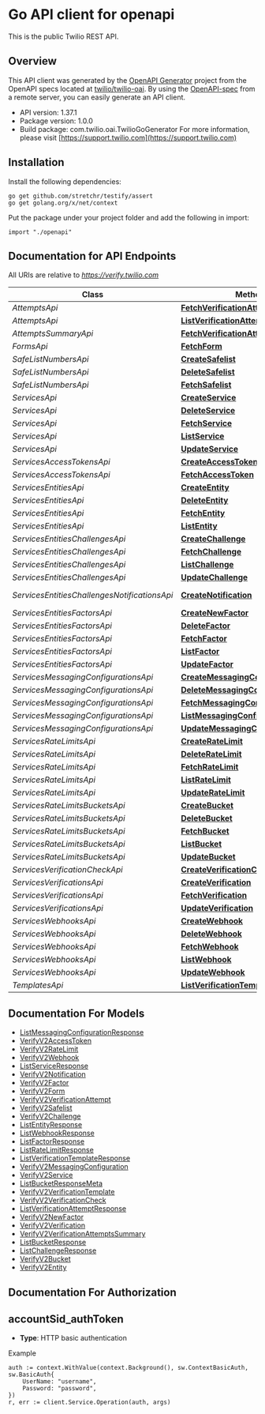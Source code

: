 # Go API client for openapi

This is the public Twilio REST API.

## Overview
This API client was generated by the [OpenAPI Generator](https://openapi-generator.tech) project from the OpenAPI specs located at [twilio/twilio-oai](https://github.com/twilio/twilio-oai/tree/main/spec).  By using the [OpenAPI-spec](https://www.openapis.org/) from a remote server, you can easily generate an API client.

- API version: 1.37.1
- Package version: 1.0.0
- Build package: com.twilio.oai.TwilioGoGenerator
For more information, please visit [https://support.twilio.com](https://support.twilio.com)

## Installation

Install the following dependencies:

```shell
go get github.com/stretchr/testify/assert
go get golang.org/x/net/context
```

Put the package under your project folder and add the following in import:

```golang
import "./openapi"
```

## Documentation for API Endpoints

All URIs are relative to *https://verify.twilio.com*

Class | Method | HTTP request | Description
------------ | ------------- | ------------- | -------------
*AttemptsApi* | [**FetchVerificationAttempt**](docs/AttemptsApi.md#fetchverificationattempt) | **Get** /v2/Attempts/{Sid} | 
*AttemptsApi* | [**ListVerificationAttempt**](docs/AttemptsApi.md#listverificationattempt) | **Get** /v2/Attempts | 
*AttemptsSummaryApi* | [**FetchVerificationAttemptsSummary**](docs/AttemptsSummaryApi.md#fetchverificationattemptssummary) | **Get** /v2/Attempts/Summary | 
*FormsApi* | [**FetchForm**](docs/FormsApi.md#fetchform) | **Get** /v2/Forms/{FormType} | 
*SafeListNumbersApi* | [**CreateSafelist**](docs/SafeListNumbersApi.md#createsafelist) | **Post** /v2/SafeList/Numbers | 
*SafeListNumbersApi* | [**DeleteSafelist**](docs/SafeListNumbersApi.md#deletesafelist) | **Delete** /v2/SafeList/Numbers/{PhoneNumber} | 
*SafeListNumbersApi* | [**FetchSafelist**](docs/SafeListNumbersApi.md#fetchsafelist) | **Get** /v2/SafeList/Numbers/{PhoneNumber} | 
*ServicesApi* | [**CreateService**](docs/ServicesApi.md#createservice) | **Post** /v2/Services | 
*ServicesApi* | [**DeleteService**](docs/ServicesApi.md#deleteservice) | **Delete** /v2/Services/{Sid} | 
*ServicesApi* | [**FetchService**](docs/ServicesApi.md#fetchservice) | **Get** /v2/Services/{Sid} | 
*ServicesApi* | [**ListService**](docs/ServicesApi.md#listservice) | **Get** /v2/Services | 
*ServicesApi* | [**UpdateService**](docs/ServicesApi.md#updateservice) | **Post** /v2/Services/{Sid} | 
*ServicesAccessTokensApi* | [**CreateAccessToken**](docs/ServicesAccessTokensApi.md#createaccesstoken) | **Post** /v2/Services/{ServiceSid}/AccessTokens | 
*ServicesAccessTokensApi* | [**FetchAccessToken**](docs/ServicesAccessTokensApi.md#fetchaccesstoken) | **Get** /v2/Services/{ServiceSid}/AccessTokens/{Sid} | 
*ServicesEntitiesApi* | [**CreateEntity**](docs/ServicesEntitiesApi.md#createentity) | **Post** /v2/Services/{ServiceSid}/Entities | 
*ServicesEntitiesApi* | [**DeleteEntity**](docs/ServicesEntitiesApi.md#deleteentity) | **Delete** /v2/Services/{ServiceSid}/Entities/{Identity} | 
*ServicesEntitiesApi* | [**FetchEntity**](docs/ServicesEntitiesApi.md#fetchentity) | **Get** /v2/Services/{ServiceSid}/Entities/{Identity} | 
*ServicesEntitiesApi* | [**ListEntity**](docs/ServicesEntitiesApi.md#listentity) | **Get** /v2/Services/{ServiceSid}/Entities | 
*ServicesEntitiesChallengesApi* | [**CreateChallenge**](docs/ServicesEntitiesChallengesApi.md#createchallenge) | **Post** /v2/Services/{ServiceSid}/Entities/{Identity}/Challenges | 
*ServicesEntitiesChallengesApi* | [**FetchChallenge**](docs/ServicesEntitiesChallengesApi.md#fetchchallenge) | **Get** /v2/Services/{ServiceSid}/Entities/{Identity}/Challenges/{Sid} | 
*ServicesEntitiesChallengesApi* | [**ListChallenge**](docs/ServicesEntitiesChallengesApi.md#listchallenge) | **Get** /v2/Services/{ServiceSid}/Entities/{Identity}/Challenges | 
*ServicesEntitiesChallengesApi* | [**UpdateChallenge**](docs/ServicesEntitiesChallengesApi.md#updatechallenge) | **Post** /v2/Services/{ServiceSid}/Entities/{Identity}/Challenges/{Sid} | 
*ServicesEntitiesChallengesNotificationsApi* | [**CreateNotification**](docs/ServicesEntitiesChallengesNotificationsApi.md#createnotification) | **Post** /v2/Services/{ServiceSid}/Entities/{Identity}/Challenges/{ChallengeSid}/Notifications | 
*ServicesEntitiesFactorsApi* | [**CreateNewFactor**](docs/ServicesEntitiesFactorsApi.md#createnewfactor) | **Post** /v2/Services/{ServiceSid}/Entities/{Identity}/Factors | 
*ServicesEntitiesFactorsApi* | [**DeleteFactor**](docs/ServicesEntitiesFactorsApi.md#deletefactor) | **Delete** /v2/Services/{ServiceSid}/Entities/{Identity}/Factors/{Sid} | 
*ServicesEntitiesFactorsApi* | [**FetchFactor**](docs/ServicesEntitiesFactorsApi.md#fetchfactor) | **Get** /v2/Services/{ServiceSid}/Entities/{Identity}/Factors/{Sid} | 
*ServicesEntitiesFactorsApi* | [**ListFactor**](docs/ServicesEntitiesFactorsApi.md#listfactor) | **Get** /v2/Services/{ServiceSid}/Entities/{Identity}/Factors | 
*ServicesEntitiesFactorsApi* | [**UpdateFactor**](docs/ServicesEntitiesFactorsApi.md#updatefactor) | **Post** /v2/Services/{ServiceSid}/Entities/{Identity}/Factors/{Sid} | 
*ServicesMessagingConfigurationsApi* | [**CreateMessagingConfiguration**](docs/ServicesMessagingConfigurationsApi.md#createmessagingconfiguration) | **Post** /v2/Services/{ServiceSid}/MessagingConfigurations | 
*ServicesMessagingConfigurationsApi* | [**DeleteMessagingConfiguration**](docs/ServicesMessagingConfigurationsApi.md#deletemessagingconfiguration) | **Delete** /v2/Services/{ServiceSid}/MessagingConfigurations/{Country} | 
*ServicesMessagingConfigurationsApi* | [**FetchMessagingConfiguration**](docs/ServicesMessagingConfigurationsApi.md#fetchmessagingconfiguration) | **Get** /v2/Services/{ServiceSid}/MessagingConfigurations/{Country} | 
*ServicesMessagingConfigurationsApi* | [**ListMessagingConfiguration**](docs/ServicesMessagingConfigurationsApi.md#listmessagingconfiguration) | **Get** /v2/Services/{ServiceSid}/MessagingConfigurations | 
*ServicesMessagingConfigurationsApi* | [**UpdateMessagingConfiguration**](docs/ServicesMessagingConfigurationsApi.md#updatemessagingconfiguration) | **Post** /v2/Services/{ServiceSid}/MessagingConfigurations/{Country} | 
*ServicesRateLimitsApi* | [**CreateRateLimit**](docs/ServicesRateLimitsApi.md#createratelimit) | **Post** /v2/Services/{ServiceSid}/RateLimits | 
*ServicesRateLimitsApi* | [**DeleteRateLimit**](docs/ServicesRateLimitsApi.md#deleteratelimit) | **Delete** /v2/Services/{ServiceSid}/RateLimits/{Sid} | 
*ServicesRateLimitsApi* | [**FetchRateLimit**](docs/ServicesRateLimitsApi.md#fetchratelimit) | **Get** /v2/Services/{ServiceSid}/RateLimits/{Sid} | 
*ServicesRateLimitsApi* | [**ListRateLimit**](docs/ServicesRateLimitsApi.md#listratelimit) | **Get** /v2/Services/{ServiceSid}/RateLimits | 
*ServicesRateLimitsApi* | [**UpdateRateLimit**](docs/ServicesRateLimitsApi.md#updateratelimit) | **Post** /v2/Services/{ServiceSid}/RateLimits/{Sid} | 
*ServicesRateLimitsBucketsApi* | [**CreateBucket**](docs/ServicesRateLimitsBucketsApi.md#createbucket) | **Post** /v2/Services/{ServiceSid}/RateLimits/{RateLimitSid}/Buckets | 
*ServicesRateLimitsBucketsApi* | [**DeleteBucket**](docs/ServicesRateLimitsBucketsApi.md#deletebucket) | **Delete** /v2/Services/{ServiceSid}/RateLimits/{RateLimitSid}/Buckets/{Sid} | 
*ServicesRateLimitsBucketsApi* | [**FetchBucket**](docs/ServicesRateLimitsBucketsApi.md#fetchbucket) | **Get** /v2/Services/{ServiceSid}/RateLimits/{RateLimitSid}/Buckets/{Sid} | 
*ServicesRateLimitsBucketsApi* | [**ListBucket**](docs/ServicesRateLimitsBucketsApi.md#listbucket) | **Get** /v2/Services/{ServiceSid}/RateLimits/{RateLimitSid}/Buckets | 
*ServicesRateLimitsBucketsApi* | [**UpdateBucket**](docs/ServicesRateLimitsBucketsApi.md#updatebucket) | **Post** /v2/Services/{ServiceSid}/RateLimits/{RateLimitSid}/Buckets/{Sid} | 
*ServicesVerificationCheckApi* | [**CreateVerificationCheck**](docs/ServicesVerificationCheckApi.md#createverificationcheck) | **Post** /v2/Services/{ServiceSid}/VerificationCheck | 
*ServicesVerificationsApi* | [**CreateVerification**](docs/ServicesVerificationsApi.md#createverification) | **Post** /v2/Services/{ServiceSid}/Verifications | 
*ServicesVerificationsApi* | [**FetchVerification**](docs/ServicesVerificationsApi.md#fetchverification) | **Get** /v2/Services/{ServiceSid}/Verifications/{Sid} | 
*ServicesVerificationsApi* | [**UpdateVerification**](docs/ServicesVerificationsApi.md#updateverification) | **Post** /v2/Services/{ServiceSid}/Verifications/{Sid} | 
*ServicesWebhooksApi* | [**CreateWebhook**](docs/ServicesWebhooksApi.md#createwebhook) | **Post** /v2/Services/{ServiceSid}/Webhooks | 
*ServicesWebhooksApi* | [**DeleteWebhook**](docs/ServicesWebhooksApi.md#deletewebhook) | **Delete** /v2/Services/{ServiceSid}/Webhooks/{Sid} | 
*ServicesWebhooksApi* | [**FetchWebhook**](docs/ServicesWebhooksApi.md#fetchwebhook) | **Get** /v2/Services/{ServiceSid}/Webhooks/{Sid} | 
*ServicesWebhooksApi* | [**ListWebhook**](docs/ServicesWebhooksApi.md#listwebhook) | **Get** /v2/Services/{ServiceSid}/Webhooks | 
*ServicesWebhooksApi* | [**UpdateWebhook**](docs/ServicesWebhooksApi.md#updatewebhook) | **Post** /v2/Services/{ServiceSid}/Webhooks/{Sid} | 
*TemplatesApi* | [**ListVerificationTemplate**](docs/TemplatesApi.md#listverificationtemplate) | **Get** /v2/Templates | 


## Documentation For Models

 - [ListMessagingConfigurationResponse](docs/ListMessagingConfigurationResponse.md)
 - [VerifyV2AccessToken](docs/VerifyV2AccessToken.md)
 - [VerifyV2RateLimit](docs/VerifyV2RateLimit.md)
 - [VerifyV2Webhook](docs/VerifyV2Webhook.md)
 - [ListServiceResponse](docs/ListServiceResponse.md)
 - [VerifyV2Notification](docs/VerifyV2Notification.md)
 - [VerifyV2Factor](docs/VerifyV2Factor.md)
 - [VerifyV2Form](docs/VerifyV2Form.md)
 - [VerifyV2VerificationAttempt](docs/VerifyV2VerificationAttempt.md)
 - [VerifyV2Safelist](docs/VerifyV2Safelist.md)
 - [VerifyV2Challenge](docs/VerifyV2Challenge.md)
 - [ListEntityResponse](docs/ListEntityResponse.md)
 - [ListWebhookResponse](docs/ListWebhookResponse.md)
 - [ListFactorResponse](docs/ListFactorResponse.md)
 - [ListRateLimitResponse](docs/ListRateLimitResponse.md)
 - [ListVerificationTemplateResponse](docs/ListVerificationTemplateResponse.md)
 - [VerifyV2MessagingConfiguration](docs/VerifyV2MessagingConfiguration.md)
 - [VerifyV2Service](docs/VerifyV2Service.md)
 - [ListBucketResponseMeta](docs/ListBucketResponseMeta.md)
 - [VerifyV2VerificationTemplate](docs/VerifyV2VerificationTemplate.md)
 - [VerifyV2VerificationCheck](docs/VerifyV2VerificationCheck.md)
 - [ListVerificationAttemptResponse](docs/ListVerificationAttemptResponse.md)
 - [VerifyV2NewFactor](docs/VerifyV2NewFactor.md)
 - [VerifyV2Verification](docs/VerifyV2Verification.md)
 - [VerifyV2VerificationAttemptsSummary](docs/VerifyV2VerificationAttemptsSummary.md)
 - [ListBucketResponse](docs/ListBucketResponse.md)
 - [ListChallengeResponse](docs/ListChallengeResponse.md)
 - [VerifyV2Bucket](docs/VerifyV2Bucket.md)
 - [VerifyV2Entity](docs/VerifyV2Entity.md)


## Documentation For Authorization



## accountSid_authToken

- **Type**: HTTP basic authentication

Example

```golang
auth := context.WithValue(context.Background(), sw.ContextBasicAuth, sw.BasicAuth{
    UserName: "username",
    Password: "password",
})
r, err := client.Service.Operation(auth, args)
```

